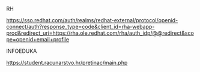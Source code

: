 RH

https://sso.redhat.com/auth/realms/redhat-external/protocol/openid-connect/auth?response_type=code&client_id=rha-webapp-prod&redirect_uri=https://rha.ole.redhat.com/rha/auth_idp/@@redirect&scope=openid+email+profile

INFOEDUKA

https://student.racunarstvo.hr/pretinac/main.php
